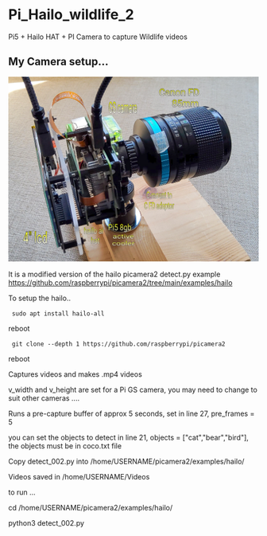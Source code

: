 # Pi_Hailo_wildlife_2

Pi5 + Hailo HAT + PI Camera to capture Wildlife videos

## My Camera setup...

![screenshot](camera.jpg)

It is a modified version of the hailo picamera2 detect.py example https://github.com/raspberrypi/picamera2/tree/main/examples/hailo

To setup the hailo..

     sudo apt install hailo-all

reboot

     git clone --depth 1 https://github.com/raspberrypi/picamera2

reboot

Captures videos and makes .mp4 videos

v_width and v_height are set for a Pi GS camera, you may need to change to suit other cameras ....

Runs a pre-capture buffer of approx 5 seconds, set in line 27, pre_frames = 5

you can set the objects to detect in line 21, objects = ["cat","bear","bird"], the objects must be in coco.txt file

Copy detect_002.py into /home/USERNAME/picamera2/examples/hailo/

Videos saved in /home/USERNAME/Videos

to run ... 

cd /home/USERNAME/picamera2/examples/hailo/

python3 detect_002.py
